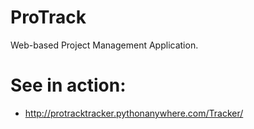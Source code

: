 # ProTrack
Web-based Project Management Application.
 
# See in action:
  - http://protracktracker.pythonanywhere.com/Tracker/

